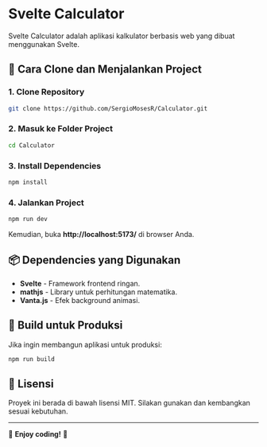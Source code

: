 # Svelte Calculator

Svelte Calculator adalah aplikasi kalkulator berbasis web yang dibuat menggunakan Svelte.

## 🚀 Cara Clone dan Menjalankan Project

### 1. Clone Repository
```bash
git clone https://github.com/SergioMosesR/Calculator.git
```

### 2. Masuk ke Folder Project
```bash
cd Calculator
```

### 3. Install Dependencies
```bash
npm install
```

### 4. Jalankan Project
```bash
npm run dev
```
Kemudian, buka **http://localhost:5173/** di browser Anda.

## 📦 Dependencies yang Digunakan

- **Svelte** - Framework frontend ringan.
- **mathjs** - Library untuk perhitungan matematika.
- **Vanta.js** - Efek background animasi.

## 🔧 Build untuk Produksi
Jika ingin membangun aplikasi untuk produksi:
```bash
npm run build
```

## 📜 Lisensi
Proyek ini berada di bawah lisensi MIT. Silakan gunakan dan kembangkan sesuai kebutuhan.

---

🎯 **Enjoy coding!** 🚀

